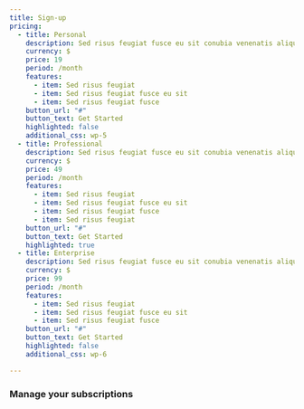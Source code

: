 ```yaml
---
title: Sign-up
pricing:
  - title: Personal
    description: Sed risus feugiat fusce eu sit conubia venenatis aliquet nisl cras.
    currency: $
    price: 19
    period: /month
    features:
      - item: Sed risus feugiat
      - item: Sed risus feugiat fusce eu sit
      - item: Sed risus feugiat fusce
    button_url: "#"
    button_text: Get Started
    highlighted: false
    additional_css: wp-5
  - title: Professional
    description: Sed risus feugiat fusce eu sit conubia venenatis aliquet nisl cras.
    currency: $
    price: 49
    period: /month
    features:
      - item: Sed risus feugiat
      - item: Sed risus feugiat fusce eu sit
      - item: Sed risus feugiat fusce
      - item: Sed risus feugiat
    button_url: "#"
    button_text: Get Started
    highlighted: true  
  - title: Enterprise
    description: Sed risus feugiat fusce eu sit conubia venenatis aliquet nisl cras.
    currency: $
    price: 99
    period: /month
    features:
      - item: Sed risus feugiat
      - item: Sed risus feugiat fusce eu sit
      - item: Sed risus feugiat fusce
    button_url: "#"
    button_text: Get Started
    highlighted: false
    additional_css: wp-6

---
```

### Manage your subscriptions
